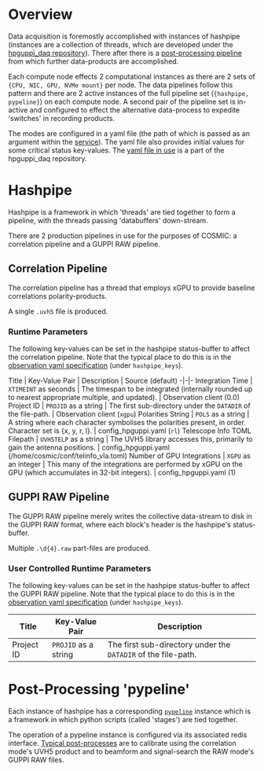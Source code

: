 # Overview

Data acquisition is foremostly accomplished with instances of hashpipe (instances are a collection of threads, which are developed under the [hpguppi_daq repository](https://github.com/MydonSolutions/hpguppi_daq/tree/seti-vla-8bit)). There after there is a [post-processing pipeline](#post-processing-pypeline) from which further data-products are accomplished.

Each compute node effects 2 computational instances as there are 2 sets of `{CPU, NIC, GPU, NVMe mount}` per node. The data pipelines follow this pattern and there are 2 active instances of the full pipeline set (`{hashpipe, pypeline}`) on each compute node. A second pair of the pipeline set is in-active and configured to effect the alternative data-process to expedite 'switches' in recording products.

The modes are configured in a yaml file (the path of which is passed as an argument within the [service](../Nodes/GPU-Compute/systemd_services/hpdaq.service)). The yaml file also provides initial values for some critical status key-values. The [yaml file in use](https://github.com/MydonSolutions/hpguppi_daq/blob/seti-vla-8bit/src/config_hpguppi.yml) is a part of the hpguppi_daq repository.

# Hashpipe

Hashpipe is a framework in which 'threads' are tied together to form a pipeline, with the threads passing 'databuffers' down-stream.

There are 2 production pipelines in use for the purposes of COSMIC: a correlation pipeline and a GUPPI RAW pipeline. 

## Correlation Pipeline

The correlation pipeline has a thread that employs xGPU to provide baseline correlations polarity-products.

A single `.uvh5` file is produced.

### Runtime Parameters

The following key-values can be set in the hashpipe status-buffer to affect the correlation pipeline. Note that the typical place to do this is in the [observation yaml specification](./subsys_observation_control.md#cosmic-observations) (under `hashpipe_keys`).

Title | Key-Value Pair | Description | Source (default)
-|-|-
Integration Time | `XTIMEINT` as seconds | The timespan to be integrated (internally rounded up to nearest appropriate multiple, and updated). | Observation client (0.0)
Project ID | `PROJID` as a string | The first sub-directory under the `DATADIR` of the file-path. | Observation client (`xgpu`)
Polarities String | `POLS` as a string | A string where each character symbolises the polarities present, in order. Character set is {x, y, r, l}. | config_hpguppi.yaml (`rl`)
Telescope Info TOML Filepath | `UVH5TELP` as a string | The UVH5 library accesses this, primarily to gain the antenna positions. | config_hpguppi.yaml (/home/cosmic/conf/telinfo_vla.toml)
Number of GPU Integrations | `XGPU` as an integer | This many of the integrations are performed by xGPU on the GPU (which accumulates in 32-bit integers). | config_hpguppi.yaml (1)

## GUPPI RAW Pipeline

The GUPPI RAW pipeline merely writes the collective data-stream to disk in the GUPPI RAW format, where each block's header is the hashpipe's status-buffer.

Multiple `.\d{4}.raw` part-files are produced.

### User Controlled Runtime Parameters

The following key-values can be set in the hashpipe status-buffer to affect the GUPPI RAW pipeline. Note that the typical place to do this is in the [observation yaml specification](./subsys_observation_control.md#cosmic-observations) (under `hashpipe_keys`).

Title | Key-Value Pair | Description
-|-|-
Project ID | `PROJID` as a string | The first sub-directory under the `DATADIR` of the file-path.


# Post-Processing 'pypeline'

Each instance of hashpipe has a corresponding [`pypeline`](https://github.com/MydonSolutions/hpguppi_pypeline) instance which is a framework in which python scripts (called 'stages') are tied together.

The operation of a pypeline instance is configured via its associated redis interface. [Typical post-processes](https://github.com/COSMIC-SETI/active_observations/blob/main/postprocesses.json) are to calibrate using the correlation mode's UVH5 product and to beamform and signal-search the RAW mode's GUPPI RAW files.
